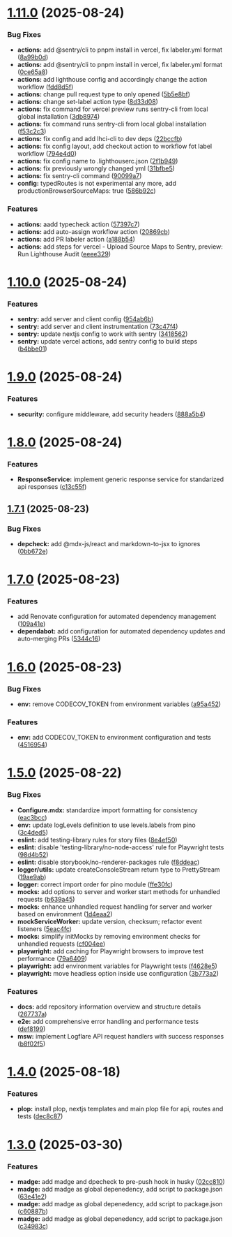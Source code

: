 # [1.11.0](https://github.com/wmitrus/nextjs-15-boilerplate/compare/v1.10.0...v1.11.0) (2025-08-24)

### Bug Fixes

- **actions:** add @sentry/cli to pnpm install in vercel, fix labeler.yml format ([8a99b0d](https://github.com/wmitrus/nextjs-15-boilerplate/commit/8a99b0dfc1e06afe85bee6f59ad006e895c7be91))
- **actions:** add @sentry/cli to pnpm install in vercel, fix labeler.yml format ([0ce65a8](https://github.com/wmitrus/nextjs-15-boilerplate/commit/0ce65a8f560f256e412654f49be58b27295f000b))
- **actions:** add lighthouse config and accordingly change the action workflow ([fdd8d5f](https://github.com/wmitrus/nextjs-15-boilerplate/commit/fdd8d5f89565c2285ba3e06e4fbd81b65a44ba12))
- **actions:** change pull request type to only opened ([5b5e8bf](https://github.com/wmitrus/nextjs-15-boilerplate/commit/5b5e8bf5470943c62eefbc7d60733be907c3a1a4))
- **actions:** change set-label action type ([8d33d08](https://github.com/wmitrus/nextjs-15-boilerplate/commit/8d33d083bb214bbbc84c832660fa76efdc1e7a3c))
- **actions:** fix command for vercel preview runs sentry-cli from local global installation ([3db8974](https://github.com/wmitrus/nextjs-15-boilerplate/commit/3db8974b3469571a08741d7edbd6183e8e1102f1))
- **actions:** fix command runs sentry-cli from local global installation ([f53c2c3](https://github.com/wmitrus/nextjs-15-boilerplate/commit/f53c2c3715a92b569f1b769d0eac45e006ec91b8))
- **actions:** fix config and add lhci-cli to dev deps ([22bccfb](https://github.com/wmitrus/nextjs-15-boilerplate/commit/22bccfbc64fc97c3ede798095d69ad0226e70a4d))
- **actions:** fix config layout, add checkout action to workflow fot label workflow ([794e4d0](https://github.com/wmitrus/nextjs-15-boilerplate/commit/794e4d0f0f9e2c28359cdb5d342ad423af06b17c))
- **actions:** fix config name to .lighthouserc.json ([2f1b949](https://github.com/wmitrus/nextjs-15-boilerplate/commit/2f1b949449732351757272c97374e4dc36b77b0d))
- **actions:** fix previously wrongly changed yml ([31bfbe5](https://github.com/wmitrus/nextjs-15-boilerplate/commit/31bfbe5da21c20158b2d5e47d84e85e7b1b6cb87))
- **actions:** fix sentry-cli command ([90099a7](https://github.com/wmitrus/nextjs-15-boilerplate/commit/90099a7404464a85309f17ed8ce2642f3d2e9212))
- **config:** typedRoutes is not experimental any more, add productionBrowserSourceMaps: true ([586b92c](https://github.com/wmitrus/nextjs-15-boilerplate/commit/586b92c17ccd9b86566fa6a2f8d5a1b23704467a))

### Features

- **actions:** aadd typecheck action ([57397c7](https://github.com/wmitrus/nextjs-15-boilerplate/commit/57397c7bb8f4d8b36adc7039379d9ab795495e6e))
- **actions:** add auto-assign workflow action ([20869cb](https://github.com/wmitrus/nextjs-15-boilerplate/commit/20869cba2fb0e7b86e1c71f620d271d58248c5d9))
- **actions:** add PR labeler action ([a188b54](https://github.com/wmitrus/nextjs-15-boilerplate/commit/a188b54653e75e3e759a2ee7235fb73fed1e67a0))
- **actions:** add steps for vercel - Upload Source Maps to Sentry, preview: Run Lighthouse Audit ([eeee329](https://github.com/wmitrus/nextjs-15-boilerplate/commit/eeee3291db82415b9eef605dac8d605b4f180cb4))

# [1.10.0](https://github.com/wmitrus/nextjs-15-boilerplate/compare/v1.9.0...v1.10.0) (2025-08-24)

### Features

- **sentry:** add server and client config ([954ab6b](https://github.com/wmitrus/nextjs-15-boilerplate/commit/954ab6b5fa503dad54d3e9a54f91cc61f64b84b8))
- **sentry:** add server and client instrumentation ([73c47f4](https://github.com/wmitrus/nextjs-15-boilerplate/commit/73c47f4323806665e0044bf08066be3ab68e33b8))
- **sentry:** update nextjs config to work with sentry ([3418562](https://github.com/wmitrus/nextjs-15-boilerplate/commit/341856258fd752b62785af54ac539c10b5ca7d1f))
- **sentry:** update vercel actions, add sentry config to build steps ([b4bbe01](https://github.com/wmitrus/nextjs-15-boilerplate/commit/b4bbe0176334fcb40d7dde9aa31253f61bd16406))

# [1.9.0](https://github.com/wmitrus/nextjs-15-boilerplate/compare/v1.8.0...v1.9.0) (2025-08-24)

### Features

- **security:** configure middleware, add security headers ([888a5b4](https://github.com/wmitrus/nextjs-15-boilerplate/commit/888a5b428dd0661a2688999e57f38670ac4cea65))

# [1.8.0](https://github.com/wmitrus/nextjs-15-boilerplate/compare/v1.7.1...v1.8.0) (2025-08-24)

### Features

- **ResponseService:** implement generic response service for standarized api responses ([c13c55f](https://github.com/wmitrus/nextjs-15-boilerplate/commit/c13c55f7cf2f7cc955c3e70a24c9be3c18c9ab60))

## [1.7.1](https://github.com/wmitrus/nextjs-15-boilerplate/compare/v1.7.0...v1.7.1) (2025-08-23)

### Bug Fixes

- **depcheck:** add @mdx-js/react and markdown-to-jsx to ignores ([0bb672e](https://github.com/wmitrus/nextjs-15-boilerplate/commit/0bb672ef3abf08dfde39eb46aa961dcc668870c8))

# [1.7.0](https://github.com/wmitrus/nextjs-15-boilerplate/compare/v1.6.0...v1.7.0) (2025-08-23)

### Features

- add Renovate configuration for automated dependency management ([109a41e](https://github.com/wmitrus/nextjs-15-boilerplate/commit/109a41e69c45d767d5873b8131fd0d1a520d4727))
- **dependabot:** add configuration for automated dependency updates and auto-merging PRs ([5344c16](https://github.com/wmitrus/nextjs-15-boilerplate/commit/5344c168da573fa454e8f43bd12f5e7f30f5d7ff))

# [1.6.0](https://github.com/wmitrus/nextjs-15-boilerplate/compare/v1.5.0...v1.6.0) (2025-08-23)

### Bug Fixes

- **env:** remove CODECOV_TOKEN from environment variables ([a95a452](https://github.com/wmitrus/nextjs-15-boilerplate/commit/a95a452d2c13b01174ff217e6231f8077fd70fd2))

### Features

- **env:** add CODECOV_TOKEN to environment configuration and tests ([4516954](https://github.com/wmitrus/nextjs-15-boilerplate/commit/4516954abc3f4238ee752cd90fd8c33ded7ddb56))

# [1.5.0](https://github.com/wmitrus/nextjs-15-boilerplate/compare/v1.4.0...v1.5.0) (2025-08-22)

### Bug Fixes

- **Configure.mdx:** standardize import formatting for consistency ([eac3bcc](https://github.com/wmitrus/nextjs-15-boilerplate/commit/eac3bcc4a529d6d45ad3d844be6093d2b3d62372))
- **env:** update logLevels definition to use levels.labels from pino ([3c4ded5](https://github.com/wmitrus/nextjs-15-boilerplate/commit/3c4ded5449d0c400bb59d04613cdc01476252274))
- **eslint:** add testing-library rules for story files ([8e4ef50](https://github.com/wmitrus/nextjs-15-boilerplate/commit/8e4ef50b4831bf94d69c914efe2919e47dae67fc))
- **eslint:** disable 'testing-library/no-node-access' rule for Playwright tests ([98d4b52](https://github.com/wmitrus/nextjs-15-boilerplate/commit/98d4b527a6764eae9ee7ea509bb2e52c2e391065))
- **eslint:** disable storybook/no-renderer-packages rule ([f8ddeac](https://github.com/wmitrus/nextjs-15-boilerplate/commit/f8ddeac0ba48f19429c882d2734ea8001e856a46))
- **logger/utils:** update createConsoleStream return type to PrettyStream ([19ae9ab](https://github.com/wmitrus/nextjs-15-boilerplate/commit/19ae9ab978e3473848aab965f7fba9d512ce3d86))
- **logger:** correct import order for pino module ([ffe30fc](https://github.com/wmitrus/nextjs-15-boilerplate/commit/ffe30fcfdf397744ce8a21374a5c143e5e116d3f))
- **mocks:** add options to server and worker start methods for unhandled requests ([b639a45](https://github.com/wmitrus/nextjs-15-boilerplate/commit/b639a45dd9c9704ef1bee8e51f729dccaaab7733))
- **mocks:** enhance unhandled request handling for server and worker based on environment ([1d4eaa2](https://github.com/wmitrus/nextjs-15-boilerplate/commit/1d4eaa229dfe2696326665800ca69ff0583878a7))
- **mockServiceWorker:** update version, checksum; refactor event listeners ([5eac4fc](https://github.com/wmitrus/nextjs-15-boilerplate/commit/5eac4fcdc13f25e07f92affd54806a93dd477109))
- **mocks:** simplify initMocks by removing environment checks for unhandled requests ([cf004ee](https://github.com/wmitrus/nextjs-15-boilerplate/commit/cf004ee3f8b1a5a814ca56dc25ea99d184439398))
- **playwright:** add caching for Playwright browsers to improve test performance ([79a6409](https://github.com/wmitrus/nextjs-15-boilerplate/commit/79a640987fe6919121077714599d1ba74d3ca8ae))
- **playwright:** add environment variables for Playwright tests ([f4628e5](https://github.com/wmitrus/nextjs-15-boilerplate/commit/f4628e5d3e90e1d884ed92583e6ea54e8a501bdc))
- **playwright:** move headless option inside use configuration ([3b773a2](https://github.com/wmitrus/nextjs-15-boilerplate/commit/3b773a25268fb9eb6afdba120cf20c065918c7f3))

### Features

- **docs:** add repository information overview and structure details ([267737a](https://github.com/wmitrus/nextjs-15-boilerplate/commit/267737a7f8b3a5a07809e80b477806b25218c8a3))
- **e2e:** add comprehensive error handling and performance tests ([def8199](https://github.com/wmitrus/nextjs-15-boilerplate/commit/def81993c390b0efb891090f64a3a250b63bbdbe))
- **msw:** implement Logflare API request handlers with success responses ([b8f02f5](https://github.com/wmitrus/nextjs-15-boilerplate/commit/b8f02f58f8ef08982c2d7cac6154ab1adf6088b0))

# [1.4.0](https://github.com/wmitrus/nextjs-15-boilerplate/compare/v1.3.0...v1.4.0) (2025-08-18)

### Features

- **plop:** install plop, nextjs templates and main plop file for api, routes and tests ([dec8c87](https://github.com/wmitrus/nextjs-15-boilerplate/commit/dec8c8756c93e47b486a8c27332f12d1cbb75b4f))

# [1.3.0](https://github.com/wmitrus/nextjs-15-boilerplate/compare/v1.2.0...v1.3.0) (2025-03-30)

### Features

- **madge:** add madge and dpecheck to pre-push hook in husky ([02cc810](https://github.com/wmitrus/nextjs-15-boilerplate/commit/02cc8103fceffa26d75ce718a7e0710e4a289685))
- **madge:** add madge as global depenedency, add script to package.json ([63e41e2](https://github.com/wmitrus/nextjs-15-boilerplate/commit/63e41e2b7ff61acb64c64bd06358c990279d1d5d))
- **madge:** add madge as global depenedency, add script to package.json ([c60887b](https://github.com/wmitrus/nextjs-15-boilerplate/commit/c60887be953d475072f4be8efc33a08c98e32985))
- **madge:** add madge as global depenedency, add script to package.json ([c34983c](https://github.com/wmitrus/nextjs-15-boilerplate/commit/c34983caf67b0f8e85adcfa7893cfa32f60b4f3f))
